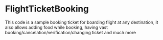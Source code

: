 # FlightTicketBooking
This code is a sample booking ticket for boarding flight at any destination, it also allows adding food while booking, having vast booking/cancelation/verification/changing ticket and much more
